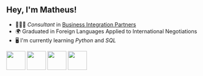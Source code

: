 ## Hey, I'm Matheus!

- 🙍🏻‍♂️ *Consultant* in [Business Integration Partners](https://bipbrasil.com.br/)
- 🌍 Graduated in Foreign Languages Applied to International Negotiations
- 🖥️ I'm currently learning *Python* and *SQL*

<div display="inline">
  <img width="50" height="50" src="https://cdn.jsdelivr.net/gh/devicons/devicon@latest/icons/python/python-original.svg" />
  <img width="50" height="50" src="https://cdn.jsdelivr.net/gh/devicons/devicon@latest/icons/mysql/mysql-original.svg" />
  <img width="50" height="50" src="https://cdn.jsdelivr.net/gh/devicons/devicon@latest/icons/oracle/oracle-original.svg" />
  <img width="50" height="50" src="https://cdn.jsdelivr.net/gh/devicons/devicon@latest/icons/sqlite/sqlite-original.svg" />
          
</div>


<!--
**Eliasmatheussouza/Eliasmatheussouza** is a ✨ _special_ ✨ repository because its `README.md` (this file) appears on your GitHub profile.

Here are some ideas to get you started:

- 🔭 I’m currently working on ...
- 🌱 I’m currently learning ...
- 👯 I’m looking to collaborate on ...
- 🤔 I’m looking for help with ...
- 💬 Ask me about ...
- 📫 How to reach me: ...
- 😄 Pronouns: ...
- ⚡ Fun fact: ...
-->
